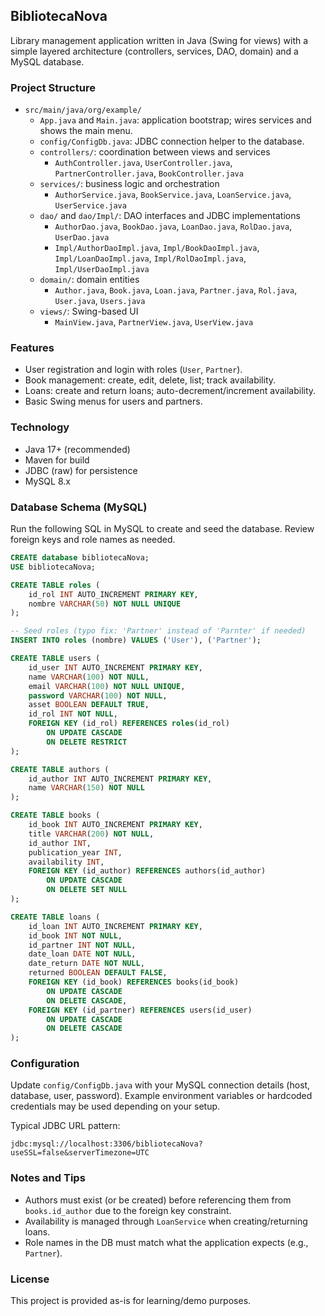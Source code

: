 ## BibliotecaNova

Library management application written in Java (Swing for views) with a simple layered architecture (controllers, services, DAO, domain) and a MySQL database.

### Project Structure

- `src/main/java/org/example/`
  - `App.java` and `Main.java`: application bootstrap; wires services and shows the main menu.
  - `config/ConfigDb.java`: JDBC connection helper to the database.
  - `controllers/`: coordination between views and services
    - `AuthController.java`, `UserController.java`, `PartnerController.java`, `BookController.java`
  - `services/`: business logic and orchestration
    - `AuthorService.java`, `BookService.java`, `LoanService.java`, `UserService.java`
  - `dao/` and `dao/Impl/`: DAO interfaces and JDBC implementations
    - `AuthorDao.java`, `BookDao.java`, `LoanDao.java`, `RolDao.java`, `UserDao.java`
    - `Impl/AuthorDaoImpl.java`, `Impl/BookDaoImpl.java`, `Impl/LoanDaoImpl.java`, `Impl/RolDaoImpl.java`, `Impl/UserDaoImpl.java`
  - `domain/`: domain entities
    - `Author.java`, `Book.java`, `Loan.java`, `Partner.java`, `Rol.java`, `User.java`, `Users.java`
  - `views/`: Swing-based UI
    - `MainView.java`, `PartnerView.java`, `UserView.java`

### Features

- User registration and login with roles (`User`, `Partner`).
- Book management: create, edit, delete, list; track availability.
- Loans: create and return loans; auto-decrement/increment availability.
- Basic Swing menus for users and partners.

### Technology

- Java 17+ (recommended)
- Maven for build
- JDBC (raw) for persistence
- MySQL 8.x

### Database Schema (MySQL)

Run the following SQL in MySQL to create and seed the database. Review foreign keys and role names as needed.

```sql
CREATE database bibliotecaNova;
USE bibliotecaNova;

CREATE TABLE roles (
    id_rol INT AUTO_INCREMENT PRIMARY KEY,
    nombre VARCHAR(50) NOT NULL UNIQUE
);

-- Seed roles (typo fix: 'Partner' instead of 'Parnter' if needed)
INSERT INTO roles (nombre) VALUES ('User'), ('Partner');

CREATE TABLE users (
    id_user INT AUTO_INCREMENT PRIMARY KEY,
    name VARCHAR(100) NOT NULL,
    email VARCHAR(100) NOT NULL UNIQUE,
    password VARCHAR(100) NOT NULL,
    asset BOOLEAN DEFAULT TRUE,
    id_rol INT NOT NULL,
    FOREIGN KEY (id_rol) REFERENCES roles(id_rol)
        ON UPDATE CASCADE
        ON DELETE RESTRICT
);

CREATE TABLE authors (
    id_author INT AUTO_INCREMENT PRIMARY KEY,
    name VARCHAR(150) NOT NULL
);

CREATE TABLE books (
    id_book INT AUTO_INCREMENT PRIMARY KEY,
    title VARCHAR(200) NOT NULL,
    id_author INT,
    publication_year INT,
    availability INT,
    FOREIGN KEY (id_author) REFERENCES authors(id_author)
        ON UPDATE CASCADE
        ON DELETE SET NULL
);

CREATE TABLE loans (
    id_loan INT AUTO_INCREMENT PRIMARY KEY,
    id_book INT NOT NULL,
    id_partner INT NOT NULL,
    date_loan DATE NOT NULL,
    date_return DATE NOT NULL,
    returned BOOLEAN DEFAULT FALSE,
    FOREIGN KEY (id_book) REFERENCES books(id_book)
        ON UPDATE CASCADE
        ON DELETE CASCADE,
    FOREIGN KEY (id_partner) REFERENCES users(id_user)
        ON UPDATE CASCADE
        ON DELETE CASCADE
);
```

### Configuration

Update `config/ConfigDb.java` with your MySQL connection details (host, database, user, password). Example environment variables or hardcoded credentials may be used depending on your setup.

Typical JDBC URL pattern:

```text
jdbc:mysql://localhost:3306/bibliotecaNova?useSSL=false&serverTimezone=UTC
```

### Notes and Tips

- Authors must exist (or be created) before referencing them from `books.id_author` due to the foreign key constraint.
- Availability is managed through `LoanService` when creating/returning loans.
- Role names in the DB must match what the application expects (e.g., `Partner`).

### License

This project is provided as-is for learning/demo purposes.


